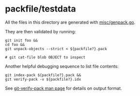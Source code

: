 # packfile/testdata

All the files in this directory are generated with [misc/genpack.go](../../misc/genpack.go).

They are then validated by running:

```shell
git init foo &&
cd foo &&
git unpack-objects --strict < ${packfile?}.pack

# git cat-file blob OBJECT to inspect
```

Another helpful debugging sequence to list file contents:

```shell
git index-pack ${packfile?}.pack &&
git verify-pack -v ${packfile?}.idx
```

See [git-verify-pack man page](https://git-scm.com/docs/git-verify-pack) for
details on output format.
